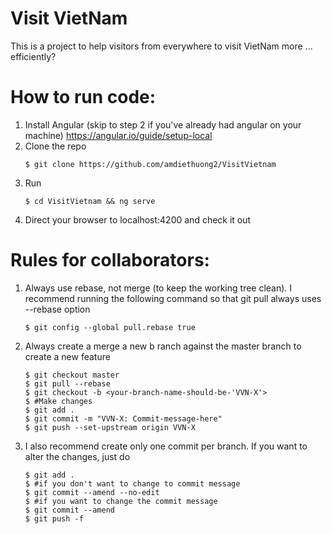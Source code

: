 
# Visit VietNam

This is a project to help visitors from everywhere to visit VietNam more ... efficiently?

  

# How to run code:

1. Install Angular (skip to step 2 if you've already had angular on your machine)
https://angular.io/guide/setup-local
2. Clone the repo
	```
    $ git clone https://github.com/amdiethuong2/VisitVietnam
3. Run
   ```
   $ cd VisitVietnam && ng serve
4. Direct your browser to localhost:4200 and check it out

# Rules for collaborators:
1. Always use rebase, not merge (to keep the working tree clean). I recommend running the following command so that git pull always uses --rebase option
	```
	$ git config --global pull.rebase true
2. Always create a merge a new b ranch against the master branch to create a new feature
	```
	$ git checkout master
	$ git pull --rebase
	$ git checkout -b <your-branch-name-should-be-'VVN-X'>
	$ #Make changes
	$ git add .
	$ git commit -m "VVN-X: Commit-message-here"
	$ git push --set-upstream origin VVN-X
3. I also recommend create only one commit per branch. If you want to alter the changes, just do
	```
	$ git add .
	$ #if you don't want to change to commit message
	$ git commit --amend --no-edit
	$ #if you want to change the commit message
	$ git commit --amend
	$ git push -f
